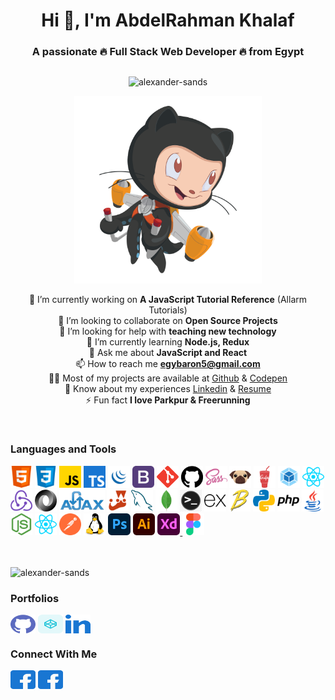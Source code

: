 <div align="center">
  
  # Hi 👋, I'm AbdelRahman Khalaf
  ### A passionate 🔥 Full Stack Web Developer 🔥 from Egypt
  <!-- ### 🏃🏻‍♂️🎓👨🏻‍💻👨🏼‍🎤👨🏽‍🎤⛸️🏹⛸️🏂🎯♟️🥁🏆🥇🎖️🏅🤺🤿🐦🦅🐙🕷️🐍🕸️🐢🦑🐊🐎🐳🐋🦈🐰 ⚡ ✨🎯⏱️🦅⚡💥🔥❄️ Full Stack Web Developer -->

</div>

<!-- ![alexander-sands](https://komarev.com/ghpvc/?username=alexander-sands&label=Profile%20Views&color=0e75b6&style=flat "alexander-sands") -->

<div align=center style="display: flex;flex-wrap: wrap;justify-content: center;gap: 10px;">

![](https://github-profile-trophy.vercel.app/?username=alexander-sands&margin-w=15&margin-h=10 "alexander-sands")
<!-- ![](https://github-readme-streak-stats.herokuapp.com/?user=alexander-sands& "alexander-sands") -->
<!-- ![](https://activity-graph.herokuapp.com/graph?username=alexander-sands&theme=react-dark&hide_border=true&area=true) -->


<!-- <a href="https://github.com/ryo-ma/github-profile-trophy"><img src="https://github-profile-trophy.vercel.app/?username=alexander-sands&margin-w=15&margin-h=10" alt="alexander-sands" /></a> -->

</div>

<div align=center>
  <img src="images/jetpacktocat.png" alt="GitHub Octocat Drinking a Cup of Coffee" height="300">
  
  <!-- ![](https://github-readme-stats.vercel.app/api?username=alexander-sands&show_icons=true&locale=en "alexander-sands") -->
</div>


<div align=center>

🔭 I’m currently working on **A JavaScript Tutorial Reference** (Allarm Tutorials)
<br>
👯 I’m looking to collaborate on **Open Source Projects**
<br>
🤝 I’m looking for help with **teaching new technology**
<br>
🌱 I’m currently learning **Node.js, Redux**
<br>
💬 Ask me about **JavaScript and React**
<br>
📫 How to reach me **egybaron5@gmail.com**
<br>
👨‍💻 Most of my projects are available at [Github](https://github.com/Alexander-Sands) & [Codepen](https://codepen.io/alexander-sands) 
<br>
📄 Know about my experiences [Linkedin](https://www.linkedin.com/in/abdul-rahman-khalaf-b76307133/) & [Resume](https://www.linkedin.com/in/abdul-rahman-khalaf-b76307133/)
<br>
⚡ Fun fact **I love Parkpur & Freerunning**
<!-- 📝 I regularly write articles on -->
  
</div>

<br>

### Languages and Tools

<!-- <link rel="stylesheet" href="css/style.css" /> -->

<!-- <style>
.skills {
  display: flex;
  flex-wrap: wrap;
  justify-content: center;
  align-items: center;
  gap: 10px;
}
.skill {
  background: #EEE;
  display: flex;
  justify-content: center;
  align-items: center;
  gap: 5px;
  padding: 8px 15px;
  color: #333;
  font-weight: bold;
  border-radius: 10px;
  font-size: 14px
}
.skill img {
  height: 25px
}
</style> -->


<!-- <div class="skills" align="center"> -->
<div class="skills">

  <!-- [![alt text for screen readers](images/icons/FrontendDevelopment/html.svg)](https://www.w3.org/html/)  -->
  
  <a href="https://www.w3.org/html/" target="_blank" rel="noreferrer">
    <img src="images/icons/FrontendDevelopment/html.svg" alt="html5" height="35"/></a> 
  <!-- <a href="https://www.w3.org/html/" target="_blank" rel="noreferrer">
    <img src="images/icons/FrontendDevelopment/html.svg" alt="html5" height="35"/></a>  -->
  <a href="https://www.w3schools.com/css/" target="_blank" rel="noreferrer"> <img src="images/icons/FrontendDevelopment/css.svg" alt="css3" height="35"/></a>
  <a href="https://developer.mozilla.org/en-US/docs/Web/JavaScript" target="_blank" rel="noreferrer"> <img src="images/icons/ProgrammingLanguages/javascript.svg" alt="javascript" height="35"/></a>
  <a href="https://www.typescriptlang.org/" target="_blank" rel="noreferrer"> <img src="images/icons/ProgrammingLanguages/typescript.svg" alt="typescript" height="35"/></a>
  <a href="https://jquery.com/" target="_blank" rel="noreferrer"> <img src="images/icons/FrontendDevelopment/jquery.png" alt="bootstrap" height="35"/></a>
  <a href="https://getbootstrap.com" target="_blank" rel="noreferrer"> <img src="images/icons/FrontendDevelopment/bootstrap.svg" alt="bootstrap" height="35"/></a>
  <a href="https://git-scm.com/" target="_blank" rel="noreferrer"> <img src="images/icons/Other/git.svg" alt="git"  height="35"/></a>
  <a href="https://github.com/" target="_blank" rel="noreferrer"> <img src="images/icons/Other/github-2.svg" alt="git"  height="35"/></a>
  <a href="https://sass-lang.com" target="_blank" rel="noreferrer"> <img src="images/icons/FrontendDevelopment/sass.svg" alt="sass" height="35"/></a> 
  <a href="https://pugjs.org" target="_blank" rel="noreferrer"> <img src="images/icons/FrontendDevelopment/pug.svg" alt="pug" height="35"/></a>
  <a href="https://gulpjs.com" target="_blank" rel="noreferrer"> <img src="images/icons/FrontendDevelopment/gulp.svg" alt="gulp" height="35"/></a>
  <a href="https://webpack.js.org" target="_blank" rel="noreferrer"> <img src="images/icons/FrontendDevelopment/webpack.svg" alt="webpack" height="35"/></a>
  <a href="https://reactjs.org/" target="_blank" rel="noreferrer"> <img src="images/icons/FrontendDevelopment/reactjs.svg" alt="react" height="35"/></a> 
  <a href="https://redux.js.org" target="_blank" rel="noreferrer"> <img src="images/icons/FrontendDevelopment/redux.svg" alt="redux" height="35"/></a> 
  <a href="https://www.json.org/json-en.html" target="_blank" rel="noreferrer"> <img src="images/icons/Other/json.png" alt="redux" height="35"/></a> 
  <a href="https://www.w3schools.com/js/js_ajax_intro.asp" target="_blank" rel="noreferrer"> <img src="images/icons/Other/AJAX.svg" alt="redux" height="35"/></a> 
  <a href="https://jestjs.io" target="_blank" rel="noreferrer"> <img src="images/icons/Testing/jest.svg" alt="jest" height="35"/></a> 
  <a href="https://www.mysql.com/" target="_blank" rel="noreferrer"> <img src="images/icons/Database/mysql.svg" alt="mysql" height="35"/></a> 
  <a href="https://www.mongodb.com/" target="_blank" rel="noreferrer"> <img src="images/icons/Database/mongodb.svg" alt="mongodb" height="35"/></a> 
  <a href="https://www.computerhope.com/jargon/c/commandi.htm" target="_blank" rel="noreferrer"> <img src="images/icons/Other/Command-Line.png" alt="mongodb" height="35"/></a> 
  <a href="https://expressjs.com" target="_blank" rel="noreferrer"> <img src="images/icons/BackendDevelopment/express.svg" alt="express" height="35"/></a>
  <a href="https://babeljs.io/" target="_blank" rel="noreferrer"> <img src="images/icons/FrontendDevelopment/babel.svg" alt="babel" height="35"/></a>
  <a href="https://www.python.org" target="_blank" rel="noreferrer"> <img src="images/icons/ProgrammingLanguages/python.svg" alt="python" height="35"/></a> 
  <a href="https://www.php.net" target="_blank" rel="noreferrer"> <img src="images/icons/ProgrammingLanguages/php.svg" alt="php" height="35"/></a> 
  <a href="https://www.java.com" target="_blank" rel="noreferrer"> <img src="images/icons/ProgrammingLanguages/java.svg" alt="java" height="35"/></a> 
  <a href="https://nodejs.org" target="_blank" rel="noreferrer"> <img src="images/icons/BackendDevelopment/nodejs.svg" alt="nodejs" height="35"/></a> 
  <a href="https://reactnative.dev/" target="_blank" rel="noreferrer"> <img src="images/icons/MobileAppDevelopment/reactnative.svg" alt="reactnative" height="35"/></a> 
  <a href="https://postman.com" target="_blank" rel="noreferrer"> <img src="images/icons/Software/postman.svg" alt="postman" height="35"/></a> 
  <a href="https://www.linux.org/" target="_blank" rel="noreferrer"> <img src="images/icons/Other/linux.svg" alt="linux" height="35"/></a>
  <a href="https://www.photoshop.com/en" target="_blank" rel="noreferrer"> <img src="images/icons/Software/photoshop.svg" alt="photoshop" height="35"/></a> 
  <a href="https://www.adobe.com/in/products/illustrator.html" target="_blank" rel="noreferrer"> <img src="images/icons/Software/illustrator.svg" alt="illustrator" height="35"/></a> 
  <a href="https://www.adobe.com/products/xd.html" target="_blank" rel="noreferrer"> <img src="images/icons/Software/xd.svg" alt="xd" height="35"/> </a>
  <a href="https://www.figma.com/" target="_blank" rel="noreferrer"> <img src="images/icons/Software/figma.svg" alt="figma" height="35"/> </a>

  <!-- <a class="skill" href="https://www.w3.org/html/" target="_blank" rel="noreferrer">
    <img src="images/icons/FrontendDevelopment/html.svg" alt="html5" height="25"/> HTML</a> 
  <a class="skill" href="https://www.w3schools.com/css/" target="_blank" rel="noreferrer"> <img src="images/icons/FrontendDevelopment/css.svg" alt="css3" height="25"/> CSS</a>
  <a class="skill" href="https://developer.mozilla.org/en-US/docs/Web/JavaScript" target="_blank" rel="noreferrer"> <img src="images/icons/ProgrammingLanguages/javascript.svg" alt="javascript" height="25"/> JavaScript</a>
  <a class="skill" href="https://www.typescriptlang.org/" target="_blank" rel="noreferrer"> <img src="images/icons/ProgrammingLanguages/typescript.svg" alt="typescript" height="25"/> TypeScript</a>
  <a class="skill" href="https://jquery.com/" target="_blank" rel="noreferrer"> <img src="images/icons/FrontendDevelopment/jquery.png" alt="bootstrap" height="25"/> JQuery</a>
  <a class="skill" href="https://getbootstrap.com" target="_blank" rel="noreferrer"> <img src="images/icons/FrontendDevelopment/bootstrap.svg" alt="bootstrap" height="25"/> Bootstrap</a>
  <a class="skill" href="https://git-scm.com/" target="_blank" rel="noreferrer"> <img src="images/icons/Other/git.svg" alt="git"  height="25"/> Git</a>
  <a class="skill" href="https://github.com/" target="_blank" rel="noreferrer"> <img src="images/icons/Other/github-2.svg" alt="git"  height="25"/> Github</a>
  <a class="skill" href="https://sass-lang.com" target="_blank" rel="noreferrer"> <img src="images/icons/FrontendDevelopment/sass.svg" alt="sass" height="25"/> Sass</a> 
  <a class="skill" href="https://pugjs.org" target="_blank" rel="noreferrer"> <img src="images/icons/FrontendDevelopment/pug.svg" alt="pug" height="25"/> Pug.js</a>
  <a class="skill" href="https://gulpjs.com" target="_blank" rel="noreferrer"> <img src="images/icons/FrontendDevelopment/gulp.svg" alt="gulp" height="25"/> Glup.js</a>
  <a class="skill" href="https://webpack.js.org" target="_blank" rel="noreferrer"> <img src="images/icons/FrontendDevelopment/webpack.svg" alt="webpack" height="25"/> Webpack</a>
  <a class="skill" href="https://reactjs.org/" target="_blank" rel="noreferrer"> <img src="images/icons/FrontendDevelopment/reactjs.svg" alt="react" height="25"/> React.js</a> 
  <a class="skill" href="https://redux.js.org" target="_blank" rel="noreferrer"> <img src="images/icons/FrontendDevelopment/redux.svg" alt="redux" height="25"/> Redux.js</a> 
  <a class="skill" href="https://www.json.org/json-en.html" target="_blank" rel="noreferrer"> <img src="images/icons/Other/json.png" alt="redux" height="25"/> JSON</a> 
  <a class="skill" href="https://www.w3schools.com/js/js_ajax_intro.asp" target="_blank" rel="noreferrer"> <img src="images/icons/Other/AJAX.svg" alt="redux" height="25"/> AJAX</a> 
  <a class="skill" href="https://jestjs.io" target="_blank" rel="noreferrer"> <img src="images/icons/Testing/jest.svg" alt="jest" height="25"/> Jest</a> 
  <a class="skill" href="https://www.mysql.com/" target="_blank" rel="noreferrer"> <img src="images/icons/Database/mysql.svg" alt="mysql" height="25"/> MySQL</a> 
  <a class="skill" href="https://www.mongodb.com/" target="_blank" rel="noreferrer"> <img src="images/icons/Database/mongodb.svg" alt="mongodb" height="25"/> MongoDB</a> 
  <a class="skill" href="https://www.computerhope.com/jargon/c/commandi.htm" target="_blank" rel="noreferrer"> <img src="images/icons/Other/Command-Line.png" alt="mongodb" height="25"/> Command Line</a> 
  <a class="skill" href="https://expressjs.com" target="_blank" rel="noreferrer"> <img src="images/icons/BackendDevelopment/express.svg" alt="express" height="25"/> Express.js</a>
  <a class="skill" href="https://babeljs.io/" target="_blank" rel="noreferrer"> <img src="images/icons/FrontendDevelopment/babel.svg" alt="babel" height="25"/> Babel</a>
  <a class="skill" href="https://www.python.org" target="_blank" rel="noreferrer"> <img src="images/icons/ProgrammingLanguages/python.svg" alt="python" height="25"/> Python</a> 
  <a class="skill" href="https://www.php.net" target="_blank" rel="noreferrer"> <img src="images/icons/ProgrammingLanguages/php.svg" alt="php" height="25"/> PHP</a> 
  <a class="skill" href="https://www.java.com" target="_blank" rel="noreferrer"> <img src="images/icons/ProgrammingLanguages/java.svg" alt="java" height="25"/> Java</a> 
  <a class="skill" href="https://nodejs.org" target="_blank" rel="noreferrer"> <img src="images/icons/BackendDevelopment/nodejs.svg" alt="nodejs" height="25"/> Node.js</a> 
  <a class="skill" href="https://reactnative.dev/" target="_blank" rel="noreferrer"> <img src="images/icons/MobileAppDevelopment/reactnative.svg" alt="reactnative" height="25"/> ReactNative</a> 
  <a class="skill" href="https://postman.com" target="_blank" rel="noreferrer"> <img src="images/icons/Software/postman.svg" alt="postman" height="25"/> Postman</a> 
  <a class="skill" href="https://www.linux.org/" target="_blank" rel="noreferrer"> <img src="images/icons/Other/linux.svg" alt="linux" height="25"/> linux</a>
  <a class="skill" href="https://www.photoshop.com/en" target="_blank" rel="noreferrer"> <img src="images/icons/Software/photoshop.svg" alt="photoshop" height="25"/> Adobe Photoshop</a> 
  <a class="skill" href="https://www.adobe.com/in/products/illustrator.html" target="_blank" rel="noreferrer"> <img src="images/icons/Software/illustrator.svg" alt="illustrator" height="25"/> Adobe Illustrator</a> 
  <a class="skill" href="https://www.adobe.com/products/xd.html" target="_blank" rel="noreferrer"> <img src="images/icons/Software/xd.svg" alt="xd" height="25"/> Adobe XD</a>
  <a class="skill" href="https://www.figma.com/" target="_blank" rel="noreferrer"> <img src="images/icons/Software/figma.svg" alt="figma" height="25"/> Figma</a> -->


  
  <!-- <a class="skill" href="https://www.w3.org/html/" target="_blank" rel="noreferrer"><img src="https://raw.githubusercontent.com/devicons/devicon/master/icons/html5/html5-original-wordmark.svg" alt="html5" width="40" height="40"/> HTML</a> -->
  <!-- <a href="https://www.w3schools.com/css/" target="_blank" rel="noreferrer"> <img src="https://raw.githubusercontent.com/devicons/devicon/master/icons/css3/css3-original-wordmark.svg" alt="css3" width="40" height="40"/> </a> -->
  <!-- <a href="https://pugjs.org" target="_blank" rel="noreferrer"> <img src="https://cdn.worldvectorlogo.com/logos/pug.svg" alt="pug" width="40" height="40"/> </a>  -->
  <!-- <a href="https://sass-lang.com" target="_blank" rel="noreferrer"> <img src="https://raw.githubusercontent.com/devicons/devicon/master/icons/sass/sass-original.svg" alt="sass" width="40" height="40"/> </a>  -->
  <!-- <a href="https://getbootstrap.com" target="_blank" rel="noreferrer"> <img src="https://raw.githubusercontent.com/devicons/devicon/master/icons/bootstrap/bootstrap-plain-wordmark.svg" alt="bootstrap" width="40" height="40"/> </a> -->
  <!-- <a href="https://developer.mozilla.org/en-US/docs/Web/JavaScript" target="_blank" rel="noreferrer"> <img src="https://raw.githubusercontent.com/devicons/devicon/master/icons/javascript/javascript-original.svg" alt="javascript" width="40" height="40"/> </a> -->
  <!-- <a href="https://www.typescriptlang.org/" target="_blank" rel="noreferrer"> <img src="https://raw.githubusercontent.com/devicons/devicon/master/icons/typescript/typescript-original.svg" alt="typescript" width="40" height="40"/> </a>  -->
  <!-- <a href="https://babeljs.io/" target="_blank" rel="noreferrer"> <img src="https://www.vectorlogo.zone/logos/babeljs/babeljs-icon.svg" alt="babel" width="40" height="40"/> </a> -->
  <!-- <a href="https://jestjs.io" target="_blank" rel="noreferrer"> <img src="https://www.vectorlogo.zone/logos/jestjsio/jestjsio-icon.svg" alt="jest" width="40" height="40"/> </a>  -->
  <!-- <a href="https://git-scm.com/" target="_blank" rel="noreferrer"> <img src="https://www.vectorlogo.zone/logos/git-scm/git-scm-icon.svg" alt="git" width="40" height="40"/> </a> -->
  <!-- <a href="https://webpack.js.org" target="_blank" rel="noreferrer"> <img src="https://raw.githubusercontent.com/devicons/devicon/d00d0969292a6569d45b06d3f350f463a0107b0d/icons/webpack/webpack-original-wordmark.svg" alt="webpack" width="40" height="40"/> </a>  -->
  <!-- <a href="https://gulpjs.com" target="_blank" rel="noreferrer"> <img src="https://raw.githubusercontent.com/devicons/devicon/master/icons/gulp/gulp-plain.svg" alt="gulp" width="40" height="40"/> </a> -->
  <!-- <a href="https://nodejs.org" target="_blank" rel="noreferrer"> <img src="https://raw.githubusercontent.com/devicons/devicon/master/icons/nodejs/nodejs-original-wordmark.svg" alt="nodejs" width="40" height="40"/> </a>  -->
  <!-- <a href="https://reactjs.org/" target="_blank" rel="noreferrer"> <img src="https://raw.githubusercontent.com/devicons/devicon/master/icons/react/react-original-wordmark.svg" alt="react" width="40" height="40"/> </a>  -->
  <!-- <a href="https://reactnative.dev/" target="_blank" rel="noreferrer"> <img src="https://reactnative.dev/img/header_logo.svg" alt="reactnative" width="40" height="40"/> </a>  -->
  <!-- <a href="https://redux.js.org" target="_blank" rel="noreferrer"> <img src="https://raw.githubusercontent.com/devicons/devicon/master/icons/redux/redux-original.svg" alt="redux" width="40" height="40"/> </a>  -->
  <!-- <a href="https://expressjs.com" target="_blank" rel="noreferrer"> <img src="https://raw.githubusercontent.com/devicons/devicon/master/icons/express/express-original-wordmark.svg" alt="express" width="40" height="40"/> </a> -->
  <!-- <a href="https://www.mysql.com/" target="_blank" rel="noreferrer"> <img src="https://raw.githubusercontent.com/devicons/devicon/master/icons/mysql/mysql-original-wordmark.svg" alt="mysql" width="40" height="40"/> </a> 
  <a href="https://www.mongodb.com/" target="_blank" rel="noreferrer"> <img src="https://raw.githubusercontent.com/devicons/devicon/master/icons/mongodb/mongodb-original-wordmark.svg" alt="mongodb" width="40" height="40"/> </a>  -->
  <!-- <a href="https://www.python.org" target="_blank" rel="noreferrer"> <img src="https://raw.githubusercontent.com/devicons/devicon/master/icons/python/python-original.svg" alt="python" width="40" height="40"/> </a>  -->
  <!-- <a href="https://www.php.net" target="_blank" rel="noreferrer"> <img src="https://raw.githubusercontent.com/devicons/devicon/master/icons/php/php-original.svg" alt="php" width="40" height="40"/> </a>  -->
  <!-- <a href="https://www.java.com" target="_blank" rel="noreferrer"> <img src="https://raw.githubusercontent.com/devicons/devicon/master/icons/java/java-original.svg" alt="java" width="40" height="40"/> </a>  -->
  <!-- <a href="https://www.adobe.com/products/xd.html" target="_blank" rel="noreferrer"> <img src="https://cdn.worldvectorlogo.com/logos/adobe-xd.svg" alt="xd" width="40" height="40"/> </a> -->
  <!-- <a href="https://www.adobe.com/in/products/illustrator.html" target="_blank" rel="noreferrer"> <img src="https://www.vectorlogo.zone/logos/adobe_illustrator/adobe_illustrator-icon.svg" alt="illustrator" width="40" height="40"/> </a>  -->
  <!-- <a href="https://www.photoshop.com/en" target="_blank" rel="noreferrer"> <img src="https://raw.githubusercontent.com/devicons/devicon/master/icons/photoshop/photoshop-line.svg" alt="photoshop" width="40" height="40"/> </a>  -->
  <!-- <a href="https://www.figma.com/" target="_blank" rel="noreferrer"> <img src="https://www.vectorlogo.zone/logos/figma/figma-icon.svg" alt="figma" width="40" height="40"/> </a> -->
  <!-- <a href="https://postman.com" target="_blank" rel="noreferrer"> <img src="https://www.vectorlogo.zone/logos/getpostman/getpostman-icon.svg" alt="postman" width="40" height="40"/> </a>  -->
  <!-- <a href="https://www.linux.org/" target="_blank" rel="noreferrer"> <img src="https://raw.githubusercontent.com/devicons/devicon/master/icons/linux/linux-original.svg" alt="linux" width="40" height="40"/> </a>  -->

</div>
<br><br>

![](https://github-readme-stats.vercel.app/api/top-langs?username=alexander-sands&show_icons=true&locale=en&layout=compact "alexander-sands")

<h3 align="left">Portfolios</h3>
<p align="left">
  <a href="https://github.com/Alexander-Sands" target="blank"><img align="center" src="images/icons/Social/github.svg" alt="alexander-sands" height="30" width="40" /></a>
  <a href="https://codepen.io/alexander-sands" target="blank"><img align="center" src="images/icons/Social/codepen.svg" alt="alexander-sands" height="30" width="40" /></a>
  <a href="https://linkedin.com/in/abdul-rahman-khalaf-b76307133" target="blank"><img align="center" src="images/icons/Social/linked-in-alt.svg" alt="abdul-rahman-khalaf-b76307133" height="30" width="40" /></a>
</p>

<h3 align="left">Connect With Me</h3>
<p align="left">
  <a href="https://www.facebook.com/abdelrahman.khalaf.50" target="blank"><img align="center" src="images/icons/Social/facebook.svg" alt="Facebook" height="30" width="40" /></a>
  <a href="https://www.facebook.com/groups/492703297525406/user/100004685259878/" target="blank"><img align="center" src="images/icons/Social/facebook.svg" alt="Facebook" height="30" width="40" /></a>

  <!-- # ![Facebook](https://img.shields.io/badge/Facebook-%23007ACC.svg?style=for-the-badge&logo=Facebook&logoColor=white)  -->

  <!-- <a href="https://twitter.com/?lang=en" target="blank"><img align="center" src="images/icons/Social/twitter.svg" alt="Twitter" height="30" width="40" /></a> -->
  <!-- <a href="https://dev.to/" target="blank"><img align="center" src="images/icons/Social/devto.svg" alt="devto" height="30" width="40" /></a> -->
  <!-- <a href="https://codesandbox.io/" target="blank"><img align="center" src="images/icons/Social/codesandbox.svg" alt="codeSandbox" height="30" width="40" /></a> -->
  <!-- <a href="https://stackoverflow.com/" target="blank"><img align= "center" src="images/icons/Social/stack-overflow.svg" alt="StackOverFlow" height="30" width="40" /></a> -->
  <!-- <a href="https://www.kaggle.com/" target="blank"><img align="center" src="images/icons/Social/kaggle.svg" alt="Kaggle" height="30" width="40" /></a> -->
  <!-- <a href="https://www.instagram.com/?hl=en" target="blank"><img align="center" src="images/icons/Social/instagram.svg" alt="Instagram" height="30" width="40" /></a> -->
  <!-- <a href="https://dribbble.com/" target="blank"><img align="center" src="images/icons/Social/dribbble.svg" alt="Dribbble" height="30" width="40" /></a> -->
  <!-- <a href="https://www.behance.net/" target="blank"><img align="center" src="images/icons/Social/behance.svg" alt="Behance" height="30" width="40" /></a> -->
  <!-- <a href="https://hashnode.com/" target="blank"><img align="center" src="images/icons/Social/hashnode.svg" alt="Hashnode" height="30" width="40" /></a> -->
  <!-- <a href="https://medium.com/" target="blank"><img align="center" src="images/icons/Social/medium.svg" alt="Medium" height="30" width="40" /></a> -->
  <!-- <a href="https://www.youtube.com/" target="blank"><img align="center" src="images/icons/Social/youtube.svg" alt="Youtube" height="30" width="40" /></a> -->
  <!-- <a href="https://www.codechef.com/" target="blank"><img align="center" src="images/icons/Social/" alt="CodeChef" height="30" width="40" /></a> -->
  <!-- <a href="https://www.hackerrank.com/" target="blank"><img align="center" src="images/icons/Social/hackerrank.svg" alt="Hackerrank" height="30" width="40" /></a> -->
  <!-- <a href="https://codeforces.com/" target="blank"><img align="center" src="images/icons/Social/codeforces.svg" alt="CodeForces" height="30" width="40" /></a> -->
  <!-- <a href="https://leetcode.com/" target="blank"><img align="center" src="images/icons/Social/leet-code.svg" alt="Leetcode" height="30" width="40" /></a> -->
  <!-- <a href="https://www.topcoder.com/" target="blank"><img align="center" src="images/icons/Social/topcoder.svg" alt="TopCoder" height="30" width="40" /></a> -->
  <!-- <a href="https://www.hackerearth.com/" target="blank"><img align="center" src="images/icons/Social/hackerearth.svg" alt="Hackerearth" height="30" width="40" /></a> -->
  <!-- <a href="https://www.geeksforgeeks.org/" target="blank"><img align="center" src="images/icons/Social/geeks-for-geeks.svg" alt="GeeksForGeeks" height="30" width="40" /></a> -->
  <!-- <a href="https://discord.com/" target="blank"><img align="center" src="images/icons/Social/discord.svg" alt="Discord" height="30" width="40" /></a> -->
  <!-- <a href="https://rss.com/blog/find-rss-feed/" target="blank"><img align="center" src="images/icons/Social/rss.svg" alt="RSS" height="30" width="40" /></a> -->
  <!-- <a href="https://ko-fi.com/" target="blank"><img align="center" src="images/icons/Social/ko-ficlub.webp" alt="ko-ficlub" height="30" /></a> -->
  <!-- <a href="https://www.buymeacoffee.com/" target="blank"><img align="center" src="images/icons/Social/buymeacoffee.png" alt="buymeacoffee" height="30" /></a> -->
</p>

